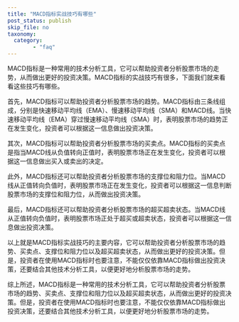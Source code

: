 ```yaml
---
title: "MACD指标实战技巧有哪些"
post_status: publish
skip_file: no
taxonomy:
  category:
        - "faq"
---
```


MACD指标是一种常用的技术分析工具，它可以帮助投资者分析股票市场的走势，从而做出更好的投资决策。MACD指标的实战技巧有很多，下面我们就来看看这些技巧有哪些。

首先，MACD指标可以帮助投资者分析股票市场的趋势。MACD指标由三条线组成，分别是快速移动平均线（EMA）、慢速移动平均线（SMA）和MACD线。当快速移动平均线（EMA）穿过慢速移动平均线（SMA）时，表明股票市场的趋势正在发生变化，投资者可以根据这一信息做出投资决策。

其次，MACD指标可以帮助投资者分析股票市场的买卖点。MACD指标的买卖点是指当MACD线从负值转向正值时，表明股票市场正在发生变化，投资者可以根据这一信息做出买入或卖出的决定。

此外，MACD指标还可以帮助投资者分析股票市场的支撑位和阻力位。当MACD线从正值转向负值时，表明股票市场正在发生变化，投资者可以根据这一信息判断股票市场的支撑位和阻力位，从而做出投资决策。

最后，MACD指标还可以帮助投资者分析股票市场的超买超卖状态。当MACD线从正值转向负值时，表明股票市场正处于超买或超卖状态，投资者可以根据这一信息做出投资决策。

以上就是MACD指标实战技巧的主要内容，它可以帮助投资者分析股票市场的趋势、买卖点、支撑位和阻力位以及超买超卖状态，从而做出更好的投资决策。但是，投资者在使用MACD指标时也要注意，不能仅仅依靠MACD指标做出投资决策，还要结合其他技术分析工具，以便更好地分析股票市场的走势。

综上所述，MACD指标是一种常用的技术分析工具，它可以帮助投资者分析股票市场的趋势、买卖点、支撑位和阻力位以及超买超卖状态，从而做出更好的投资决策。但是，投资者在使用MACD指标时也要注意，不能仅仅依靠MACD指标做出投资决策，还要结合其他技术分析工具，以便更好地分析股票市场的走势。
